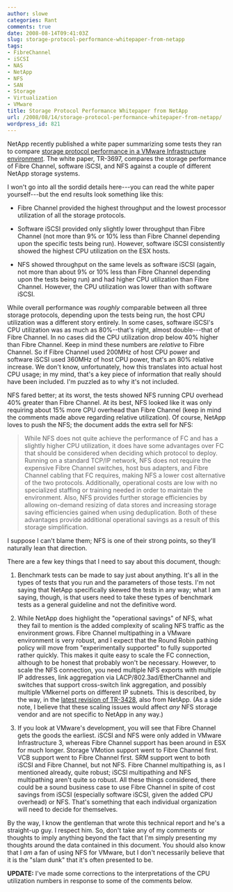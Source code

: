 ```yaml
---
author: slowe
categories: Rant
comments: true
date: 2008-08-14T09:41:03Z
slug: storage-protocol-performance-whitepaper-from-netapp
tags:
- FibreChannel
- iSCSI
- NAS
- NetApp
- NFS
- SAN
- Storage
- Virtualization
- VMware
title: Storage Protocol Performance Whitepaper from NetApp
url: /2008/08/14/storage-protocol-performance-whitepaper-from-netapp/
wordpress_id: 821
---
```


NetApp recently published a white paper summarizing some tests they ran to compare [storage protocol performance in a VMware Infrastructure environment](http://media.netapp.com/documents/tr-3697.pdf). The white paper, TR-3697, compares the storage performance of Fibre Channel, software iSCSI, and NFS against a couple of different NetApp storage systems.

I won't go into all the sordid details here---you can read the white paper yourself---but the end results look something like this:

* Fibre Channel provided the highest throughput and the lowest processor utilization of all the storage protocols.

* Software iSCSI provided only slightly lower throughput than Fibre Channel (not more than 9% or 10% less than Fibre Channel depending upon the specific tests being run). However, software iSCSI consistently showed the highest CPU utilization on the ESX hosts.

* NFS showed throughput on the same levels as software iSCSI (again, not more than about 9% or 10% less than Fibre Channel depending upon the tests being run) and had higher CPU utilization than Fibre Channel. However, the CPU utilization was lower than with software iSCSI.

While overall performance was _roughly_ comparable between all three storage protocols, depending upon the tests being run, the host CPU utilization was a different story entirely. In some cases, software iSCSI's CPU utilization was as much as 80%--that's right, almost double---that of Fibre Channel. In no cases did the CPU utilization drop below 40% higher than Fibre Channel. Keep in mind these numbers are _relative_ to Fibre Channel. So if Fibre Channel used 200MHz of host CPU power and software iSCSI used 360MHz of host CPU power, that's an 80% relative increase. We don't know, unfortunately, how this translates into actual host CPU usage; in my mind, that's a key piece of information that really should have been included. I'm puzzled as to why it's not included.

NFS fared better; at its worst, the tests showed NFS running CPU overhead 40% greater than Fibre Channel. At its best, NFS looked like it was only requiring about 15% more CPU overhead than Fibre Channel (keep in mind the comments made above regarding relative utilization). Of course, NetApp loves to push the NFS; the document adds the extra sell for NFS:

>While NFS does not quite achieve the performance of FC and has a slightly higher CPU utilization, it does have some advantages over FC that should be considered when deciding which protocol to deploy. Running on a standard TCP/IP network, NFS does not require the expensive Fibre Channel switches, host bus adapters, and Fibre Channel cabling that FC requires, making NFS a lower cost alternative of the two protocols. Additionally, operational costs are low with no specialized staffing or training needed in order to maintain the environment. Also, NFS provides further storage efficiencies by allowing on-demand resizing of data stores and increasing storage saving efficiencies gained when using deduplication. Both of these advantages provide additional operational savings as a result of this storage simplification.

I suppose I can't blame them; NFS is one of their strong points, so they'll naturally lean that direction.

There are a few key things that I need to say about this document, though:

1. Benchmark tests can be made to say just about anything. It's all in the types of tests that you run and the parameters of those tests. I'm not saying that NetApp specifically skewed the tests in any way; what I am saying, though, is that users need to take these types of benchmark tests as a general guideline and not the definitive word.

2. While NetApp does highlight the "operational savings" of NFS, what they fail to mention is the added complexity of scaling NFS traffic as the environment grows. Fibre Channel multipathing in a VMware environment is very robust, and I expect that the Round Robin pathing policy will move from "experimentally supported" to fully supported rather quickly. This makes it quite easy to scale the FC connection, although to be honest that probably won't be necessary. However, to scale the NFS connection, you need multiple NFS exports with multiple IP addresses, link aggregation via LACP/802.3ad/EtherChannel and switches that support cross-switch link aggregation, and possibly multiple VMkernel ports on different IP subnets. This is described, by the way, in the [latest revision of TR-3428](http://www.netapp.com/us/library/technical-reports/tr-3428.html), also from NetApp. (As a side note, I believe that these scaling issues would affect _any_ NFS storage vendor and are not specific to NetApp in any way.)

3. If you look at VMware's development, you will see that Fibre Channel gets the goods the earliest. iSCSI and NFS were only added in VMware Infrastructure 3, whereas Fibre Channel support has been around in ESX for much longer. Storage VMotion support went to Fibre Channel first. VCB support went to Fibre Channel first. SRM support went to both iSCSI and Fibre Channel, but not NFS. Fibre Channel multipathing is, as I mentioned already, quite robust; iSCSI multipathing and NFS multipathing aren't quite so robust. All these things considered, there could be a sound business case to use Fibre Channel in spite of cost savings from iSCSI (especially software iSCSI, given the added CPU overhead) or NFS. That's something that each individual organization will need to decide for themselves.

By the way, I know the gentleman that wrote this technical report and he's a straight-up guy. I respect him. So, don't take any of my comments or thoughts to imply anything beyond the fact that I'm simply presenting my thoughts around the data contained in this document. You should also know that I _am_ a fan of using NFS for VMware, but I don't necessarily believe that it is the "slam dunk" that it's often presented to be.

**UPDATE:** I've made some corrections to the interpretations of the CPU utilization numbers in response to some of the comments below.
